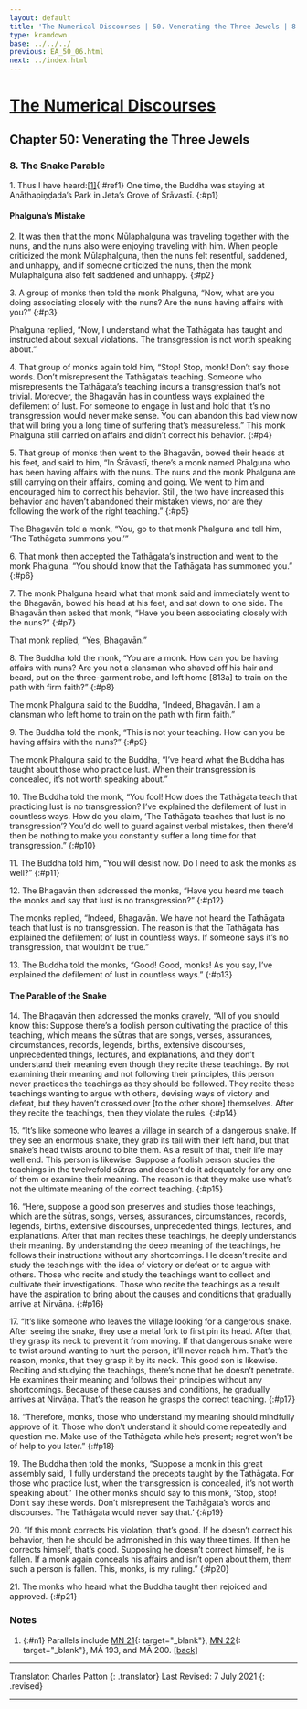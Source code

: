 ```yaml
---
layout: default
title: 'The Numerical Discourses | 50. Venerating the Three Jewels | 8. The Snake Parable'
type: kramdown
base: ../../../
previous: EA_50_06.html
next: ../index.html
---
```


# [The Numerical Discourses](../index.html)
## Chapter 50: Venerating the Three Jewels
### 8. The Snake Parable

1\. Thus I have heard:[\[1\]](#n1){:#ref1} One time, the Buddha was staying at Anāthapiṇḍada’s Park in Jeta’s Grove of Śrāvastī.
{:#p1}

#### Phalguna’s Mistake

2\. It was then that the monk Mūlaphalguna was traveling together with the nuns, and the nuns also were enjoying traveling with him. When people criticized the monk Mūlaphalguna, then the nuns felt resentful, saddened, and unhappy, and if someone criticized the nuns, then the monk Mūlaphalguna also felt saddened and unhappy.
{:#p2}

3\. A group of monks then told the monk Phalguna, “Now, what are you doing associating closely with the nuns? Are the nuns having affairs with you?”
{:#p3}

Phalguna replied, “Now, I understand what the Tathāgata has taught and instructed about sexual violations. The transgression is not worth speaking about.”

4\. That group of monks again told him, “Stop! Stop, monk! Don’t say those words. Don’t misrepresent the Tathāgata’s teaching. Someone who misrepresents the Tathāgata’s teaching incurs a transgression that’s not trivial. Moreover, the Bhagavān has in countless ways explained the defilement of lust. For someone to engage in lust and hold that it’s no transgression would never make sense. You can abandon this bad view now that will bring you a long time of suffering that’s measureless.” This monk Phalguna still carried on affairs and didn’t correct his behavior.
{:#p4}

5\. That group of monks then went to the Bhagavān, bowed their heads at his feet, and said to him, “In Śrāvastī, there’s a monk named Phalguna who has been having affairs with the nuns. The nuns and the monk Phalguna are still carrying on their affairs, coming and going. We went to him and encouraged him to correct his behavior. Still, the two have increased this behavior and haven’t abandoned their mistaken views, nor are they following the work of the right teaching.”
{:#p5}

The Bhagavān told a monk, “You, go to that monk Phalguna and tell him, ‘The Tathāgata summons you.’”

6\. That monk then accepted the Tathāgata’s instruction and went to the monk Phalguna. “You should know that the Tathāgata has summoned you.”
{:#p6}

7\. The monk Phalguna heard what that monk said and immediately went to the Bhagavān, bowed his head at his feet, and sat down to one side. The Bhagavān then asked that monk, “Have you been associating closely with the nuns?”
{:#p7}

That monk replied, “Yes, Bhagavān.”

8\. The Buddha told the monk, “You are a monk. How can you be having affairs with nuns? Are you not a clansman who shaved off his hair and beard, put on the three-garment robe, and left home [813a] to train on the path with firm faith?”
{:#p8}

The monk Phalguna said to the Buddha, “Indeed, Bhagavān. I am a clansman who left home to train on the path with firm faith.”

9\. The Buddha told the monk, “This is not your teaching. How can you be having affairs with the nuns?”
{:#p9}

The monk Phalguna said to the Buddha, “I’ve heard what the Buddha has taught about those who practice lust. When their transgression is concealed, it’s not worth speaking about.”

10\. The Buddha told the monk, “You fool! How does the Tathāgata teach that practicing lust is no transgression? I’ve explained the defilement of lust in countless ways. How do you claim, ‘The Tathāgata teaches that lust is no transgression’? You’d do well to guard against verbal mistakes, then there’d then be nothing to make you constantly suffer a long time for that transgression.”
{:#p10}

11\. The Buddha told him, “You will desist now. Do I need to ask the monks as well?”
{:#p11}

12\. The Bhagavān then addressed the monks, “Have you heard me teach the monks and say that lust is no transgression?”
{:#p12}

The monks replied, “Indeed, Bhagavān. We have not heard the Tathāgata teach that lust is no transgression. The reason is that the Tathāgata has explained the defilement of lust in countless ways. If someone says it’s no transgression, that wouldn’t be true.”

13\. The Buddha told the monks, “Good! Good, monks! As you say, I’ve explained the defilement of lust in countless ways.”
{:#p13}

#### The Parable of the Snake

14\. The Bhagavān then addressed the monks gravely, “All of you should know this: Suppose there’s a foolish person cultivating the practice of this teaching, which means the sūtras that are songs, verses, assurances, circumstances, records, legends, births, extensive discourses, unprecedented things, lectures, and explanations, and they don’t understand their meaning even though they recite these teachings. By not examining their meaning and not following their principles, this person never practices the teachings as they should be followed. They recite these teachings wanting to argue with others, devising ways of victory and defeat, but they haven’t crossed over [to the other shore] themselves. After they recite the teachings, then they violate the rules.
{:#p14}

15\. “It’s like someone who leaves a village in search of a dangerous snake. If they see an enormous snake, they grab its tail with their left hand, but that snake’s head twists around to bite them. As a result of that, their life may well end. This person is likewise. Suppose a foolish person studies the teachings in the twelvefold sūtras and doesn’t do it adequately for any one of them or examine their meaning. The reason is that they make use what’s not the ultimate meaning of the correct teaching.
{:#p15}

16\. “Here, suppose a good son preserves and studies those teachings, which are the sūtras, songs, verses, assurances, circumstances, records, legends, births, extensive discourses, unprecedented things, lectures, and explanations. After that man recites these teachings, he deeply understands their meaning. By understanding the deep meaning of the teachings, he follows their instructions without any shortcomings. He doesn’t recite and study the teachings with the idea of victory or defeat or to argue with others. Those who recite and study the teachings want to collect and cultivate their investigations. Those who recite the teachings as a result have the aspiration to bring about the causes and conditions that gradually arrive at Nirvāṇa.
{:#p16}

17\. “It’s like someone who leaves the village looking for a dangerous snake. After seeing the snake, they use a metal fork to first pin its head. After that, they grasp its neck to prevent it from moving. If that dangerous snake were to twist around wanting to hurt the person, it’ll never reach him. That’s the reason, monks, that they grasp it by its neck. This good son is likewise. Reciting and studying the teachings, there’s none that he doesn’t penetrate. He examines their meaning and follows their principles without any shortcomings. Because of these causes and conditions, he gradually arrives at Nirvāṇa. That’s the reason he grasps the correct teaching.
{:#p17}

18\. “Therefore, monks, those who understand my meaning should mindfully approve of it. Those who don’t understand it should come repeatedly and question me. Make use of the Tathāgata while he’s present; regret won’t be of help to you later.”
{:#p18}

19\. The Buddha then told the monks, “Suppose a monk in this great assembly said, ‘I fully understand the precepts taught by the Tathāgata. For those who practice lust, when the transgression is concealed, it’s not worth speaking about.’ The other monks should say to this monk, ‘Stop, stop! Don’t say these words. Don’t misrepresent the Tathāgata’s words and discourses. The Tathāgata would never say that.’
{:#p19}

20\. “If this monk corrects his violation, that’s good. If he doesn’t correct his behavior, then he should be admonished in this way three times. If then he corrects himself, that’s good. Supposing he doesn’t correct himself, he is fallen. If a monk again conceals his affairs and isn’t open about them, them such a person is fallen. This, monks, is my ruling.”
{:#p20}

21\. The monks who heard what the Buddha taught then rejoiced and approved.
{:#p21}

### Notes
1. {:#n1} Parallels include [MN 21](https://suttacentral.net/mn21){: target="_blank"}, [MN 22](https://suttacentral.net/mn22){: target="_blank"}, MĀ 193, and MĀ 200. [\[back\]](#ref1)

---

Translator: Charles Patton
{: .translator}
Last Revised: 7 July 2021
{: .revised}

---